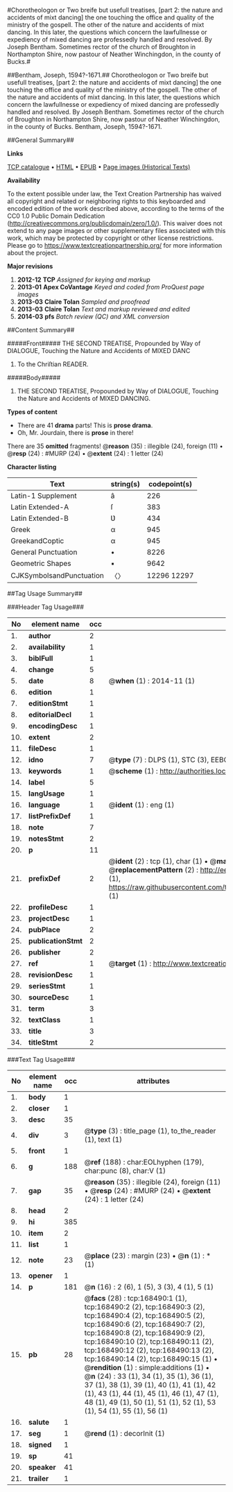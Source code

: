 #Chorotheologon or Two breife but usefull treatises,  [part 2: the nature and accidents of mixt dancing]  the one touching the office and quality of the ministry of the gospell. The other of the nature and accidents of mixt dancing. In this later, the questions which concern the lawfullnesse or expediency of mixed dancing are professedly handled and resolved. By Joseph Bentham. Sometimes rector of the church of Broughton in Northampton Shire, now pastour of Neather Winchingdon, in the county of Bucks.#

##Bentham, Joseph, 1594?-1671.##
Chorotheologon or Two breife but usefull treatises,  [part 2: the nature and accidents of mixt dancing]  the one touching the office and quality of the ministry of the gospell. The other of the nature and accidents of mixt dancing. In this later, the questions which concern the lawfullnesse or expediency of mixed dancing are professedly handled and resolved. By Joseph Bentham. Sometimes rector of the church of Broughton in Northampton Shire, now pastour of Neather Winchingdon, in the county of Bucks.
Bentham, Joseph, 1594?-1671.

##General Summary##

**Links**

[TCP catalogue](http://www.ota.ox.ac.uk/tcp/)  • 
[HTML](http://tei.it.ox.ac.uk/tcp/Texts-HTML/free/A76/A76409.html)  • 
[EPUB](http://tei.it.ox.ac.uk/tcp/Texts-EPUB/free/A76/A76409.epub) • 
[Page images (Historical Texts)](https://historicaltexts.jisc.ac.uk/eebo-99866603e)

**Availability**

To the extent possible under law, the Text Creation Partnership has waived all copyright and related or neighboring rights to this keyboarded and encoded edition of the work described above, according to the terms of the CC0 1.0 Public Domain Dedication (http://creativecommons.org/publicdomain/zero/1.0/). This waiver does not extend to any page images or other supplementary files associated with this work, which may be protected by copyright or other license restrictions. Please go to https://www.textcreationpartnership.org/ for more information about the project.

**Major revisions**

1. __2012-12__ __TCP__ *Assigned for keying and markup*
1. __2013-01__ __Apex CoVantage__ *Keyed and coded from ProQuest page images*
1. __2013-03__ __Claire Tolan__ *Sampled and proofread*
1. __2013-03__ __Claire Tolan__ *Text and markup reviewed and edited*
1. __2014-03__ __pfs__ *Batch review (QC) and XML conversion*

##Content Summary##

#####Front#####
 THE SECOND TREATISE, Propounded by Way of DIALOGUE, Touching the Nature and Accidents of MIXED DANC
1. To the Chriſtian READER.

#####Body#####

1. THE SECOND TREATISE, Propounded by Way of DIALOGUE, Touching the Nature and Accidents of MIXED DANCING.

**Types of content**

  * There are 41 **drama** parts! This is **prose drama**.
  * Oh, Mr. Jourdain, there is **prose** in there!

There are 35 **omitted** fragments! 
 @__reason__ (35) : illegible (24), foreign (11)  •  @__resp__ (24) : #MURP (24)  •  @__extent__ (24) : 1 letter (24)

**Character listing**


|Text|string(s)|codepoint(s)|
|---|---|---|
|Latin-1 Supplement|â|226|
|Latin Extended-A|ſ|383|
|Latin Extended-B|Ʋ|434|
|Greek|α|945|
|GreekandCoptic|α|945|
|General Punctuation|•|8226|
|Geometric Shapes|▪|9642|
|CJKSymbolsandPunctuation|〈〉|12296 12297|

##Tag Usage Summary##

###Header Tag Usage###

|No|element name|occ|attributes|
|---|---|---|---|
|1.|__author__|2||
|2.|__availability__|1||
|3.|__biblFull__|1||
|4.|__change__|5||
|5.|__date__|8| @__when__ (1) : 2014-11 (1)|
|6.|__edition__|1||
|7.|__editionStmt__|1||
|8.|__editorialDecl__|1||
|9.|__encodingDesc__|1||
|10.|__extent__|2||
|11.|__fileDesc__|1||
|12.|__idno__|7| @__type__ (7) : DLPS (1), STC (3), EEBO-CITATION (1), PROQUEST (1), VID (1)|
|13.|__keywords__|1| @__scheme__ (1) : http://authorities.loc.gov/ (1)|
|14.|__label__|5||
|15.|__langUsage__|1||
|16.|__language__|1| @__ident__ (1) : eng (1)|
|17.|__listPrefixDef__|1||
|18.|__note__|7||
|19.|__notesStmt__|2||
|20.|__p__|11||
|21.|__prefixDef__|2| @__ident__ (2) : tcp (1), char (1)  •  @__matchPattern__ (2) : ([0-9\-]+):([0-9IVX]+) (1), (.+) (1)  •  @__replacementPattern__ (2) : http://eebo.chadwyck.com/downloadtiff?vid=$1&page=$2 (1), https://raw.githubusercontent.com/textcreationpartnership/Texts/master/tcpchars.xml#$1 (1)|
|22.|__profileDesc__|1||
|23.|__projectDesc__|1||
|24.|__pubPlace__|2||
|25.|__publicationStmt__|2||
|26.|__publisher__|2||
|27.|__ref__|1| @__target__ (1) : http://www.textcreationpartnership.org/docs/. (1)|
|28.|__revisionDesc__|1||
|29.|__seriesStmt__|1||
|30.|__sourceDesc__|1||
|31.|__term__|3||
|32.|__textClass__|1||
|33.|__title__|3||
|34.|__titleStmt__|2||


###Text Tag Usage###

|No|element name|occ|attributes|
|---|---|---|---|
|1.|__body__|1||
|2.|__closer__|1||
|3.|__desc__|35||
|4.|__div__|3| @__type__ (3) : title_page (1), to_the_reader (1), text (1)|
|5.|__front__|1||
|6.|__g__|188| @__ref__ (188) : char:EOLhyphen (179), char:punc (8), char:V (1)|
|7.|__gap__|35| @__reason__ (35) : illegible (24), foreign (11)  •  @__resp__ (24) : #MURP (24)  •  @__extent__ (24) : 1 letter (24)|
|8.|__head__|2||
|9.|__hi__|385||
|10.|__item__|2||
|11.|__list__|1||
|12.|__note__|23| @__place__ (23) : margin (23)  •  @__n__ (1) : * (1)|
|13.|__opener__|1||
|14.|__p__|181| @__n__ (16) : 2 (6), 1 (5), 3 (3), 4 (1), 5 (1)|
|15.|__pb__|28| @__facs__ (28) : tcp:168490:1 (1), tcp:168490:2 (2), tcp:168490:3 (2), tcp:168490:4 (2), tcp:168490:5 (2), tcp:168490:6 (2), tcp:168490:7 (2), tcp:168490:8 (2), tcp:168490:9 (2), tcp:168490:10 (2), tcp:168490:11 (2), tcp:168490:12 (2), tcp:168490:13 (2), tcp:168490:14 (2), tcp:168490:15 (1)  •  @__rendition__ (1) : simple:additions (1)  •  @__n__ (24) : 33 (1), 34 (1), 35 (1), 36 (1), 37 (1), 38 (1), 39 (1), 40 (1), 41 (1), 42 (1), 43 (1), 44 (1), 45 (1), 46 (1), 47 (1), 48 (1), 49 (1), 50 (1), 51 (1), 52 (1), 53 (1), 54 (1), 55 (1), 56 (1)|
|16.|__salute__|1||
|17.|__seg__|1| @__rend__ (1) : decorInit (1)|
|18.|__signed__|1||
|19.|__sp__|41||
|20.|__speaker__|41||
|21.|__trailer__|1||
